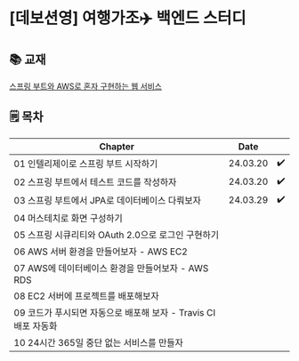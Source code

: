 # [데보션영] 여행가조✈️ 백엔드 스터디

## 📚 교재
[스프링 부트와 AWS로 혼자 구현하는 웹 서비스](https://m.yes24.com/Goods/Detail/83849117)

## 🗒️ 목차
|Chapter|Date||
|---------|---------|----|
|01 인텔리제이로 스프링 부트 시작하기|24.03.20|✔️|
|02 스프링 부트에서 테스트 코드를 작성하자|24.03.20|✔️|
|03 스프링 부트에서 JPA로 데이터베이스 다뤄보자|24.03.29|✔️|
|04 머스테치로 화면 구성하기|||
|05 스프링 시큐리티와 OAuth 2.0으로 로그인 구현하기|||
|06 AWS 서버 환경을 만들어보자 - AWS EC2|||
|07 AWS에 데이터베이스 환경을 만들어보자 - AWS RDS|||
|08 EC2 서버에 프로젝트를 배포해보자|||
|09 코드가 푸시되면 자동으로 배포해 보자 - Travis CI 배포 자동화|||
|10 24시간 365일 중단 없는 서비스를 만들자|||
